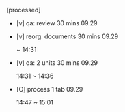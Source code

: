 [processed]

* [v] qa: review 30 mins 09.29

* [v] reorg: documents 30 mins 09.29

    ~ 14:31

* [v] qa: 2 units 30 mins 09.29

    14:31 ~ 14:36

* [O] process 1 tab 09.29

    14:47 ~ 15:01
